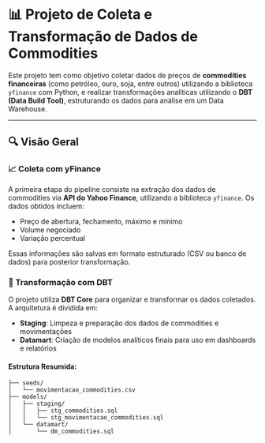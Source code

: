 # 📊 Projeto de Coleta e Transformação de Dados de Commodities

Este projeto tem como objetivo coletar dados de preços de **commodities financeiras** (como petróleo, ouro, soja, entre outros) utilizando a biblioteca `yfinance` com Python, e realizar transformações analíticas utilizando o **DBT (Data Build Tool)**, estruturando os dados para análise em um Data Warehouse.

---

## 🔍 Visão Geral

### 📈 Coleta com yFinance

A primeira etapa do pipeline consiste na extração dos dados de commodities via **API do Yahoo Finance**, utilizando a biblioteca `yfinance`. Os dados obtidos incluem:

- Preço de abertura, fechamento, máximo e mínimo
- Volume negociado
- Variação percentual

Essas informações são salvas em formato estruturado (CSV ou banco de dados) para posterior transformação.

### 🧱 Transformação com DBT

O projeto utiliza **DBT Core** para organizar e transformar os dados coletados. A arquitetura é dividida em:

- **Staging**: Limpeza e preparação dos dados de commodities e movimentações
- **Datamart**: Criação de modelos analíticos finais para uso em dashboards e relatórios

#### Estrutura Resumida:

```plaintext
├── seeds/
│   └── movimentacao_commodities.csv
├── models/
│   ├── staging/
│   │   ├── stg_commodities.sql
│   │   └── stg_movimentacao_commodities.sql
│   └── datamart/
│       └── dm_commodities.sql
